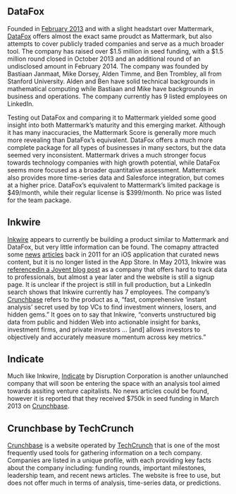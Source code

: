 ## DataFox

Founded in [February 2013](http://www.crunchbase.com/organization/datafox) and with a slight headstart over Mattermark, [DataFox](http://www.datafox.co/) offers almost the exact same proudct as Mattermark, but also attempts to cover publicly traded companies and serve as a much broader tool. The company has raised over $1.5 million in seed funding, with a $1.5 million round closed in October 2013 and an additional round of an undisclosed amount in February 2014. The company was founded by Bastiaan Janmaat, Mike Dorsey, Alden Timme, and Ben Trombley, all from Stanford University. Alden and Ben have solid technical backgrounds in mathematical computing while Bastiaan and Mike have backgrounds in business and operations. The company currently has 9 listed employees on LinkedIn.

Testing out DataFox and comparing it to Mattermark yielded some good insight into both Mattermark’s maturity and this emerging market. Although it has many inaccuracies, the Mattermark Score is generally more much more revealing than DataFox’s equivalent. DataFox offers a much more complete package for all types of businesses in many sectors, but the data seemed very inconsistent. Mattermark drives a much stronger focus towards technology companies with high growth potential, while DataFox seems more focused as a broader quantitative assessment. Mattermark also provides more time-series data and Salesforce integration, but comes at a higher price. DataFox’s equivalent to Mattermark’s limited package is $49/month, while their regular license is $399/month. No price was listed for the team package.


## Inkwire
[Inkwire](http://launch.inkwire.io/) appears to currently be building a product similar to Mattermark and DataFox, but very little information can be found. The comapny attracted some [news](http://gigaom.com/2011/06/10/is-it-time-to-start-factoring-data-into-cost-of-app-ownership/) [articles](http://appadvice.com/appnn/2011/06/quickadvice-inkwire) back in 2011 for an iOS application that curated news content, but it is no longer listed in the App Store. In May 2013, Inkwire was [referencedin a Joyent blog post](http://www.joyent.com/blog/inkwire-looks-to-joyent-for-performance-and-speed) as a company that offers hard to track data to professionals, but almost a year later and the website is still a signup page.  It is unclear if the project is still in full production, but a LinkedIn search shows that Inkwire currently has 7 employees. The company’s [Crunchbase](http://appadvice.com/appnn/2011/06/quickadvice-inkwire) refers to the product as a, “fast, comprehensive ‘instant analysis’ secret used by top VCs to find investment winners, losers, and hidden gems.” It goes on to say that Inkwire, “converts unstructured big data from public and hidden Web into actionable insight for banks, investment firms, and private investors … [and] allows investors to objectively and accurately measure momentum across key metrics.”

## Indicate

Much like Inkwire, [Indicate](http://indicate.io/) by Disruption Corporation is another unlaunched company that will soon be entering the space with an analysis tool aimed towards assiting venture capitalists. No news articles could be found, however it is reported that they received $750k in seed funding in March 2013 on [Crunchbase](http://www.crunchbase.com/organization/disruption-corp).


## Crunchbase by TechCrunch

[Crunchbase](http://www.crunchbase.com/) is a website operated by [TechCrunch](http://techcrunch.com/) that is one of the most frequently used tools for gathering information on a tech company. Companies are listed in a unique profile, with each providing key facts about the company including: funding rounds, important milestones, leadership team, and recent news articles. The website is free to use, but does not offer much in terms of analysis, time-series data, or predictions.

